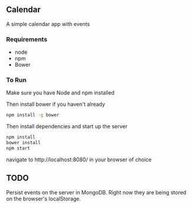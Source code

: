 ## Calendar
A simple calendar app with events

### Requirements
- node
- npm
- Bower

### To Run
Make sure you have Node and npm installed

Then install bower if you haven't already

```sh
npm install -g bower
```

Then install dependencies and start up the server
```sh
npm install
bower install
npm start
```
navigate to http://localhost:8080/ in your browser of choice


## TODO
Persist events on the server in MongoDB. Right now they are being stored on the browser's localStorage.